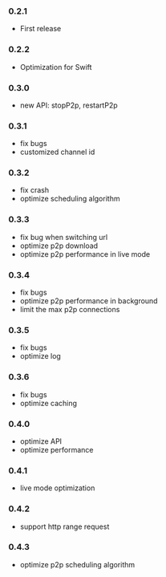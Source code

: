 
### 0.2.1
- First release

### 0.2.2
- Optimization for Swift

### 0.3.0
- new API: stopP2p, restartP2p 

### 0.3.1
- fix bugs
- customized channel id

### 0.3.2
- fix crash
- optimize scheduling algorithm

### 0.3.3
- fix bug when switching url
- optimize p2p download
- optimize p2p performance in live mode

### 0.3.4
- fix bugs
- optimize p2p performance in background
- limit the max p2p connections

### 0.3.5
- fix bugs
- optimize log

### 0.3.6
- fix bugs
- optimize caching

### 0.4.0
- optimize API
- optimize performance

### 0.4.1
- live mode optimization

### 0.4.2
- support http range request

### 0.4.3
- optimize p2p scheduling algorithm